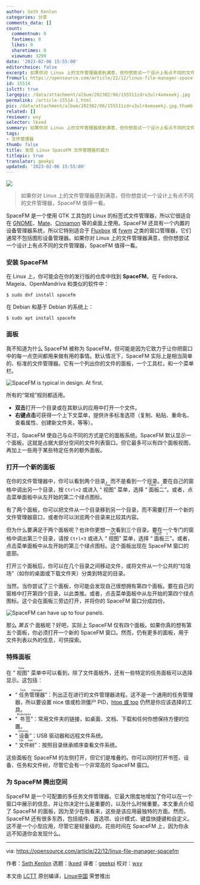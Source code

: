 ```yaml
---
author: Seth Kenlon
categories: 分享
comments_data: []
count:
  commentnum: 0
  favtimes: 0
  likes: 0
  sharetimes: 0
  viewnum: 3299
date: '2023-02-06 15:55:00'
editorchoice: false
excerpt: 如果你对 Linux 上的文件管理器感到满意，但你想尝试一个设计上有点不同的文件管理器，SpaceFM 值得一看。
fromurl: https://opensource.com/article/22/12/linux-file-manager-spacefm
id: 15514
islctt: true
largepic: /data/attachment/album/202302/06/155511zdru3ulr4xmxeekj.jpg
permalink: /article-15514-1.html
pic: /data/attachment/album/202302/06/155511zdru3ulr4xmxeekj.jpg.thumb.jpg
related: []
reviewer: wxy
selector: lkxed
summary: 如果你对 Linux 上的文件管理器感到满意，但你想尝试一个设计上有点不同的文件管理器，SpaceFM 值得一看。
tags:
- 文件管理器
thumb: false
title: 发现 Linux SpaceFM 文件管理器的威力
titlepic: true
translator: geekpi
updated: '2023-02-06 15:55:00'
---
```


![](/data/attachment/album/202302/06/155511zdru3ulr4xmxeekj.jpg)



> 
> 如果你对 Linux 上的文件管理器感到满意，但你想尝试一个设计上有点不同的文件管理器，SpaceFM 值得一看。
> 
> 
> 


SpaceFM 是一个使用 GTK 工具包的 Linux 的标签式文件管理器，所以它很适合在 [GNOME](https://opensource.com/article/19/12/gnome-linux-desktop)、[Mate](https://opensource.com/article/19/12/mate-linux-desktop)、[Cinnamon](https://opensource.com/article/19/12/cinnamon-linux-desktop) 等的桌面上使用。SpaceFM 还具有一个内置的设备管理器系统，所以它特别适合于 [Fluxbox](https://opensource.com/article/19/12/fluxbox-linux-desktop) 或 [fvwm](https://opensource.com/article/19/12/fvwm-linux-desktop) 之类的窗口管理器，它们通常不包括图形设备管理器。如果你对 Linux 上的文件管理器满意，但你想尝试一个设计上有点不同的文件管理器，SpaceFM 值得一看。


### 安装 SpaceFM


在 Linux 上，你可能会在你的发行版的仓库中找到 **SpaceFM**。在 Fedora、Mageia、OpenMandriva 和类似的软件中：



```
$ sudo dnf install spacefm

```

在 Debian 和基于 Debian 的系统上：



```
$ sudo apt install spacefm

```

### 面板


我不知道为什么 SpaceFM 被称为 SpaceFM，但可能是因为它致力于让你把窗口中的每一点空间都用来做有用的事情。默认情况下，SpaceFM 实际上是相当简单的、标准的文件管理器。它有一个列出你的文件的面板，一个工具栏，和一个菜单栏。


![SpaceFM is typical in design. At first.](/data/attachment/album/202302/06/155625cfct4sphh431jphz.jpg)


所有的“常规”规则都适用。


* **双击**打开一个目录或在其默认的应用中打开一个文件。
* **右键点击**可获得一个上下文菜单，提供许多标准选项（复制、粘贴、重命名、查看属性、创建新文件夹，等等）。


不过，SpaceFM 使自己与众不同的方式是它的面板系统。SpaceFM 默认显示一个面板。这就是占据大部分空间的文件列表窗口。但它最多可以有四个面板视图，再加上一些用于某些特定任务的额外面板。


### 打开一个新的面板


在你的文件管理器中，你可以看到两个目录，而不是看到一个目录。要在自己的窗格中调出另一个目录，按 `Ctrl+2` 或进入 “<ruby> 视图 <rt>  View </rt></ruby>” 菜单，选择 “<ruby> 面板二 <rt>  Panel 2 </rt></ruby>”。或者，点击菜单面板中从左开始的第二个绿点图标。


有了两个面板，你可以把文件从一个目录移到另一个目录，而不需要打开一个新的文件管理器窗口，或者你可以浏览两个目录来比较其内容。


但为什么要满足于两个面板呢？也许你更想一次看到三个目录。要在一个专门的窗格中调出第三个目录，请按 `Ctrl+3` 或进入 “<ruby> 视图 <rt>  View </rt></ruby>” 菜单，选择 “<ruby> 面板三 <rt>  Panel 3 </rt></ruby>”。或者，点击菜单面板中从左开始的第三个绿点图标。这个面板出现在 SpaceFM 窗口的底部。


打开三个面板后，你可以在几个目录之间移动文件，或将文件从一个公共的“垃圾场”（如你的桌面或下载文件夹）分类到特定的目录。


当然，当你尝试了三个面板，你可能会发现自己很想拥有第四个面板。要在自己的窗格中打开第四个目录，以此类推。或者，点击菜单面板中从左开始的第四个绿点图标。这个会在面板三旁边打开，并将你的 SpaceFM 窗口分成四份。


![SpaceFM can have up to four panels.](/data/attachment/album/202302/06/155634soozg7zgzrtigikt.jpg)


那么 *第五个* 面板呢？好吧，实际上 SpaceFM 仅有四个面板。如果你真的想有第五个面板，你必须打开一个新的 SpaceFM 窗口。然而，仍有更多的面板，用于文件列表以外的信息，可供探索。


### 特殊面板


在 “<ruby> 视图 <rt>  View </rt></ruby>” 菜单中可以看到，除了文件面板外，还有一些特定的任务面板可以选择显示。这包括：


* “<ruby> 任务管理器 <rt>  Task manager </rt></ruby>”：列出正在进行的文件管理器进程。这不是一个通用的任务管理器，所以要设置 nice 值或检测僵尸 PID，[htop 或 top](https://opensource.com/life/16/2/open-source-tools-system-monitoring) 仍然是你应该选择的工具。
* “<ruby> 书签 <rt>  Bookmarks </rt></ruby>”：常用文件夹的链接，如桌面、文档、下载和任何你想保持方便的位置。
* “<ruby> 设备 <rt>  Devices </rt></ruby>”：USB 驱动器和远程文件系统。
* “<ruby> 文件树 <rt>  File tree </rt></ruby>”：按照目录继承顺序查看文件系统。


这些面板在 SpaceFM 的左侧打开，但它们是堆叠的。你可以同时打开书签、设备、任务和文件树，尽管它会有一个非常高的 SpaceFM 窗口。


### 为 SpaceFM 腾出空间


SpaceFM 是一个可配置的多任务文件管理器。它最大限度地增加了你可以在一个窗口中展示的信息，并让你决定什么是重要的，以及什么时候重要。本文重点介绍了 SpaceFM 的面板，因为至少在我看来，这些是该应用最独特的方面。然而，SpaceFM 还有很多东西，包括插件、首选项、设计模式、键盘快捷键和自定义。这不是一个小型应用，尽管它是轻量级的。花些时间在 SpaceFM 上，因为你永远不知道你会发现什么。




---


via: <https://opensource.com/article/22/12/linux-file-manager-spacefm>


作者：[Seth Kenlon](https://opensource.com/users/seth) 选题：[lkxed](https://github.com/lkxed) 译者：[geekpi](https://github.com/geekpi) 校对：[wxy](https://github.com/wxy)


本文由 [LCTT](https://github.com/LCTT/TranslateProject) 原创编译，[Linux中国](https://linux.cn/) 荣誉推出